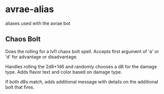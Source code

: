 # avrae-alias
aliases used with the avrae bot

## Chaos Bolt

Does the rolling for a lvl1 chaos bolt spell. Accepts first argument of 'a' or 'd' for advantage or disadvantage. 

Handles rolling the 2d8+1d6 and randomly chooses a d8 for the damage type. Adds flavor text and color based on damage type.

If both d8s match, adds additional message with details on the additional bolt that fires.
